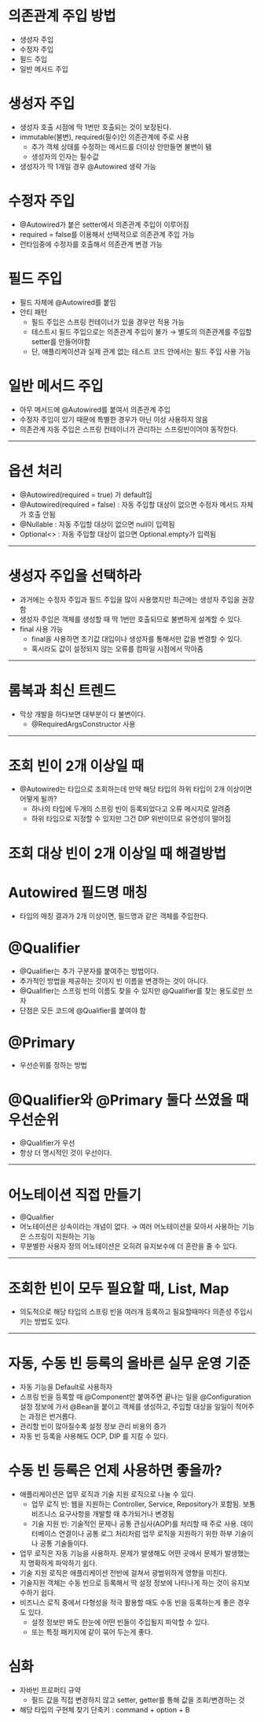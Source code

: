 # 의존관계 주입 방법

- 생성자 주입
- 수정자 주입
- 필드 주입
- 일반 메서드 주입

# 생성자 주입

- 생성자 호출 시점에 딱 1번만 호출되는 것이 보장된다.
- immutable(불변), required(필수)인 의존관계에 주로 사용
    - 추가 객체 상태를 수정하는 메서드를 더이상 안만들면 불변이 됌
    - 생성자의 인자는 필수값
- 생성자가 딱 1개일 경우 @Autowired 생략 가능

# 수정자 주입

- @Autowired가 붙은 setter에서 의존관계 주입이 이루어짐
- required = false를 이용해서 선택적으로 의존관계 주입 가능
- 런타임중에 수정자를 호출해서 의존관계 변경 가능

# 필드 주입

- 필드 자체에 @Autowired를 붙임
- 안티 패턴
    - 필드 주입은 스프링 컨테이너가 있을 경우만 적용 가능
    - 테스트시 필드 주입으로는 의존관계 주입이 불가 → 별도의 의존관계를 주입할 setter를 만들어야함
    - 단, 애플리케이션과 실제 관계 없는 테스트 코드 안에서는 필드 주입 사용 가능

# 일반 메서드 주입

- 아무 메서드에 @Autowired를 붙여서 의존관계 주입
- 수정자 주입이 있기 때문에 특별한 경우가 아닌 이상 사용하지 않음
- 의존관계 자동 주입은 스프링 컨테이너가 관리하는 스프링빈이어야 동작한다.

---

# 옵션 처리

- @Autowired(required = true) 가 default임
- @Autowired(required = false) : 자동 주입할 대상이 없으면 수정자 메서드 자체가 호출 안됨
- @Nullable : 자동 주입할 대상이 없으면 null이 입력됨
- Optional<> : 자동 주입할 대상이 없으면 Optional.empty가 입력됨

---

# 생성자 주입을 선택하라

- 과거에는 수정자 주입과 필드 주입을 많이 사용했지만 최근에는 생성자 주입을 권장함
- 생성자 주입은 객체를 생성할 때 딱 1번만 호출되므로 불변하게 설계할 수 있다.
- final 사용 가능
    - final을 사용하면 초기값 대입이나 생성자를 통해서만 값을 변경할 수 있다.
    - 혹시라도 값이 설정되지 않는 오류를 컴파일 시점에서 막아줌

---

# 롬복과 최신 트렌드

- 막상 개발을 하다보면 대부분이 다 불변이다.
    - @RequiredArgsConstructor 사용

---

# 조회 빈이 2개 이상일 때

- @Autowired는 타입으로 조회하는데 만약 해당 타입의 하위 타입이 2개 이상이면 어떻게 될까?
    - 하나의 타입에 두개의 스프링 빈이 등록되었다고 오류 메시지로 알려줌
    - 하위 타입으로 지정할 수 있지만 그건 DIP 위반이므로 유연성이 떨어짐

# 조회 대상 빈이 2개 이상일 때 해결방법

# Autowired 필드명 매칭

- 타입의 매칭 결과가 2개 이상이면, 필드명과 같은 객체를 주입한다.

# @Qualifier

- @Qualifier는 추가 구분자를 붙여주는 방법이다.
- 추가적인 방법을 제공하는 것이지 빈 이름을 변경하는 것이 아니다.
- @Qualifier는 스프링 빈의 이름도 찾을 수 있지만 @Qualifier를 찾는 용도로만 쓰자
- 단점은 모든 코드에 @Qualifier를 붙여야 함

# @Primary

- 우선순위를 정하는 방법

# @Qualifier와 @Primary 둘다 쓰였을 때 우선순위

- @Qualifier가 우선
- 항상 더 명시적인 것이 우선이다.

---

# 어노테이션 직접 만들기

- @Qualifier
- 어노테이션은 상속이라는 개념이 없다. → 여러 어노테이션을 모아서 사용하는 기능은 스프링이 지원하는 기능
- 무분별한 사용자 정의 어노테이션은 오히려 유지보수에 더 혼란을 줄 수 있다.

---

# 조회한 빈이 모두 필요할 때, List, Map

- 의도적으로 해당 타입의 스프링 빈을 여러개 등록하고 필요할때마다 의존성 주입시키는 방법도 있다.

---

# 자동, 수동 빈 등록의 올바른 실무 운영 기준

- 자동 기능을 Default로 사용하자
- 스프링 빈을 등록할 때 @Component만 붙여주면 끝나는 일을 @Configuration 설정 정보에 가서 @Bean을 붙이고 객체를 생성하고, 주입할 대상을 일일이 적어주는 과정은 번거롭다.
- 관리할 빈이 많아질수록 설정 정보 관리 비용의 증가
- 자동 빈 등록을 사용해도 OCP, DIP 를 지킬 수 있다.

# 수동 빈 등록은 언제 사용하면 좋을까?

- 애플리케이션은 업무 로직과  기술 지원 로직으로 나눌 수 있다.
    - 업무 로직 빈: 웹을 지원하는 Controller, Service, Repository가 포함됨. 보통 비즈니스 요구사항을 개발할 때 추가되거나 변경됨
    - 기술 지원 빈: 기술적인 문제나 공통 관심사(AOP)를 처리할 때 주로 사용. 데이터베이스 연결이나 공통 로그 처리처럼 업무 로직을 지원하기 위한 하부 기술이나 공통 기술들이다.
- 업무 로직은 자동 기능을 사용하자. 문제가 발생해도 어떤 곳에서 문제가 발생했는지 명확하게 파악하기 쉽다.
- 기술 지원 로직은 애플리케이션 전반에 걸쳐서 광범위하게 영향을 미친다.
- 기술지원 객체는 수동 빈으로 등록해서 딱 설정 정보에 나타나게 하는 것이 유지보수하기 쉽다.
- 비즈니스 로직 중에서 다형성을 적극 활용할 때도 수동 빈을 등록하는게 좋은 경우도 있다.
    - 설정 정보만 봐도 한눈에 어떤 빈들이 주입될지 파악할 수 있다.
    - 또는 특정 패키지에 같이 묶어 두는게 좋다.

# 심화

- 자바빈 프로퍼티 규약
    - 필드 값을 직접 변경하지 않고 setter, getter를 통해 값을 조회/변경하는 것
- 해당 타입의 구현체 찾기 단축키 : command + option + B
